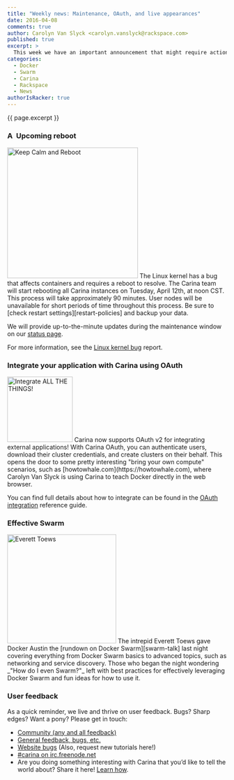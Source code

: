 ```yaml
---
title: "Weekly news: Maintenance, OAuth, and live appearances"
date: 2016-04-08
comments: true
author: Carolyn Van Slyck <carolyn.vanslyck@rackspace.com>
published: true
excerpt: >
  This week we have an important announcement that might require action on your part. To make up for the trouble, we have rolled out OAuth integration and upgraded to the latest version of Docker (1.10.3) and Docker Swarm (1.1.3).
categories:
  - Docker
  - Swarm
  - Carina
  - Rackspace
  - News
authorIsRacker: true
---
```


{{ page.excerpt }}

<h3 id="upcoming-reboot">
  <img alt="Alert" src="{% asset_path 2016-04-08-weekly-news/alert.png %}" style="height: 1em; display: inline; margin: 0;" />
  Upcoming reboot
</h3>

<img class="right" src="{% asset_path 2016-04-08-weekly-news/reboot-for-glory.png %}" style="height: 300px;" alt="Keep Calm and Reboot"/>
The Linux kernel has a bug that affects containers and requires a reboot to resolve.
The Carina team will start rebooting all Carina instances on Tuesday, April 12th, at noon CST.
This process will take approximately 90 minutes. User nodes will be unavailable
for short periods of time throughout this process. Be sure to [check restart settings][restart-policies] and backup your data.

We will provide up-to-the-minute updates during the maintenance window on our [status page](https://carinabyrackspace.statuspage.io/).

For more information, see the [Linux kernel bug][kernel-bug] report.

<div style="clear: both" />

### Integrate your application with Carina using OAuth

<img class="left" src="{% asset_path carina-oauth.png %}" style="height: 150px;" alt="Integrate ALL THE THINGS!"/>
Carina now supports OAuth v2 for integrating external applications!
With Carina OAuth, you can authenticate users, download their cluster credentials,
and create clusters on their behalf. This opens the door to some pretty interesting
"bring your own compute" scenarios, such as [howtowhale.com](https://howtowhale.com),
where Carolyn Van Slyck is using Carina to teach Docker directly in the web browser.

You can find full details about how to integrate can be found in the [OAuth integration][oauth-reference] reference guide.

<div style="clear: both" />

### Effective Swarm

<img class="right" src="{% asset_path 2016-04-08-weekly-news/everett-inception.jpg %}" style="height:250px;" alt="Everett Toews"/>
The intrepid Everett Toews gave Docker Austin the [rundown on Docker Swarm][swarm-talk] last night
covering everything from Docker Swarm basics to advanced topics, such as networking and service discovery.
Those who began the night wondering _"How do I even Swarm?"_ left with best practices for effectively leveraging
Docker Swarm and fun ideas for how to use it.

<div style="clear: both" />

### User feedback

As a quick reminder, we live and thrive on user feedback. Bugs? Sharp edges? Want a pony? Please get in touch:

* [Community (any and all feedback)](https://community.getcarina.com/)
* [General feedback, bugs, etc.](https://github.com/getcarina/feedback)
* [Website bugs](https://github.com/getcarina/getcarina.com/issues) (Also, request new tutorials here!)
* [#carina on irc.freenode.net](https://botbot.me/freenode/carina/)
* Are you doing something interesting with Carina that you’d like to tell the world about? Share it here! <a href="https://github.com/getcarina/getcarina.com/blob/master/CONTRIBUTING.md">Learn how</a>.

[kernel-bug]: https://tech.vijayp.ca/linux-kernel-bug-delivers-corrupt-tcp-ip-data-to-mesos-kubernetes-docker-containers-4986f88f7a19#.ittf47p9v
[restart-policies]: https://docs.docker.com/engine/reference/run/#restart-policies-restart
[swarm-talk]: http://everett-toews.github.io/effective-docker-swarm/slides/
[oauth-reference]: {{site.baseurl}}/docs/reference/oauth-integration/
